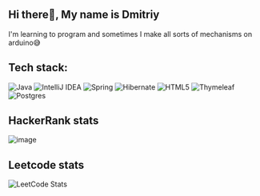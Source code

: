 
## Hi there👋, My name is Dmitriy
I'm learning to program and sometimes I make all sorts of mechanisms on arduino😅
## Tech stack:
![Java](https://img.shields.io/badge/java-%23ED8B00.svg?style=for-the-badge&logo=openjdk&logoColor=white) ![IntelliJ IDEA](https://img.shields.io/badge/IntelliJIDEA-000000.svg?style=for-the-badge&logo=intellij-idea&logoColor=white) ![Spring](https://img.shields.io/badge/spring-%236DB33F.svg?style=for-the-badge&logo=spring&logoColor=white) ![Hibernate](https://img.shields.io/badge/Hibernate-59666C?style=for-the-badge&logo=Hibernate&logoColor=white) ![HTML5](https://img.shields.io/badge/html5-%23E34F26.svg?style=for-the-badge&logo=html5&logoColor=white)
![Thymeleaf](https://img.shields.io/badge/Thymeleaf-%23005C0F.svg?style=for-the-badge&logo=Thymeleaf&logoColor=white) ![Postgres](https://img.shields.io/badge/postgres-%23316192.svg?style=for-the-badge&logo=postgresql&logoColor=white)

## HackerRank stats
![image](https://github.com/Phaser2028/Phaser2028/assets/43641188/ee90261c-a2ea-4c52-a491-8f3095afe2bd)


## Leetcode stats
![LeetCode Stats](https://leetcode.card.workers.dev/Phaser2028?theme=dark&font=baloo&extension=null)

